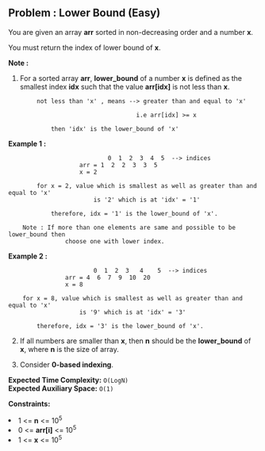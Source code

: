 ## Problem : Lower Bound (Easy)
You are given  an array **arr** sorted in non-decreasing order and a number **x**.

You must return the index of lower bound of **x**.

**Note :**
1. For a sorted array **arr**, **lower_bound** of a number **x** is defined as the smallest index **idx** such that the value **arr[idx]** is not less than **x**. 
```
        not less than 'x' , means --> greater than and equal to 'x'

                                    i.e arr[idx] >= x

            then 'idx' is the lower_bound of 'x'
```

**Example 1 :**
```         
                            0  1  2  3  4  5  --> indices            
                    arr = 1  2  2  3  3  5
                    x = 2
        
        for x = 2, value which is smallest as well as greater than and equal to 'x'
                        is '2' which is at 'idx' = '1'

            therefore, idx = '1' is the lower_bound of 'x'.
    
    Note : If more than one elements are same and possible to be lower_bound then
                choose one with lower index.
```

**Example 2 :**
```
                        0  1  2  3   4    5  --> indices            
                arr = 4  6  7  9  10  20
                x = 8
    
    for x = 8, value which is smallest as well as greater than and equal to 'x'
                    is '9' which is at 'idx' = '3'

        therefore, idx = '3' is the lower_bound of 'x'.
```

2. If all numbers are smaller than **x**, then **n** should be the **lower_bound** of **x**, where **n** is the size
    of array.

3. Consider **0-based indexing**.

**Expected Time Complexity:** ```O(LogN)```<br>
**Expected Auxiliary Space:** ```O(1)``` 

**Constraints:**
<li>1 <= <b>n</b> <= 10<sup>5</sup></li>
<li>0 <= <b>arr[i]</b> <= 10<sup>5</sup></li>
<li>1 <= <b>x</b> <= 10<sup>5</sup></li>